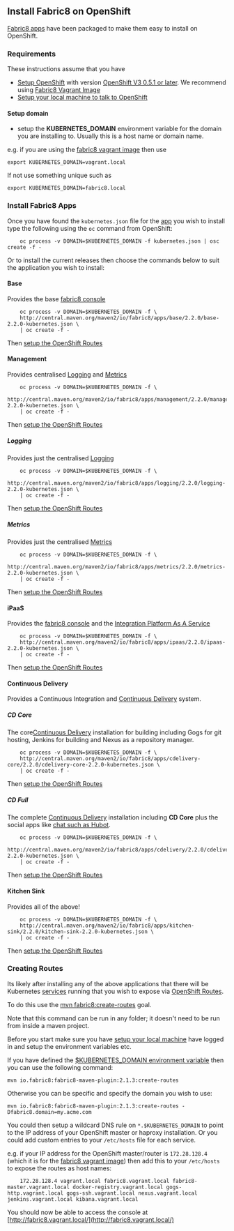 ## Install Fabric8 on OpenShift

[Fabric8 apps](fabric8Apps.html) have been packaged to make them easy to install on OpenShift.

### Requirements

These instructions assume that you have 
* [Setup OpenShift](setupOpenShift.html) with version [OpenShift V3 0.5.1 or later](http://www.openshift.org/). We recommend using [Fabric8 Vagrant Image](openShiftWithFabric8Vagrant.html)
* [Setup your local machine to talk to OpenShift](setupLocalHost.html) 

#### Setup domain

* setup the **KUBERNETES_DOMAIN** environment variable for the domain you are installing to. Usually this is a host name or domain name.

e.g. if you are using the [fabric8 vagrant image](openShiftWithFabric8Vagrant.html) then use

```
export KUBERNETES_DOMAIN=vagrant.local
```

If not use something unique such as

```
export KUBERNETES_DOMAIN=fabric8.local
```

### Install Fabric8 Apps

Once you have found the `kubernetes.json` file for the [app](fabric8Apps.html) you wish to install type the following using the `oc` command from OpenShift:
 
		oc process -v DOMAIN=$KUBERNETES_DOMAIN -f kubernetes.json | osc create -f -

Or to install the current releases then choose the commands below to suit the application you wish to install:

#### Base

Provides the base [fabric8 console](console.html)

		oc process -v DOMAIN=$KUBERNETES_DOMAIN -f \
		http://central.maven.org/maven2/io/fabric8/apps/base/2.2.0/base-2.2.0-kubernetes.json \
		| oc create -f -

Then [setup the OpenShift Routes](#creating-routes)

#### Management

Provides centralised [Logging](logging.html) and [Metrics](metrics.html)

		oc process -v DOMAIN=$KUBERNETES_DOMAIN -f \
		http://central.maven.org/maven2/io/fabric8/apps/management/2.2.0/management-2.2.0-kubernetes.json \
		| oc create -f -

Then [setup the OpenShift Routes](#creating-routes)

##### Logging

Provides just the centralised [Logging](logging.html)

		oc process -v DOMAIN=$KUBERNETES_DOMAIN -f \
		http://central.maven.org/maven2/io/fabric8/apps/logging/2.2.0/logging-2.2.0-kubernetes.json \
		| oc create -f -

Then [setup the OpenShift Routes](#creating-routes)

##### Metrics

Provides just the centralised [Metrics](metrics.html)

		oc process -v DOMAIN=$KUBERNETES_DOMAIN -f \
		http://central.maven.org/maven2/io/fabric8/apps/metrics/2.2.0/metrics-2.2.0-kubernetes.json \
		| oc create -f -

Then [setup the OpenShift Routes](#creating-routes)

#### iPaaS

Provides the [fabric8 console](console.html) and the [Integration Platform As A Service](ipaas.html)

		oc process -v DOMAIN=$KUBERNETES_DOMAIN -f \
		http://central.maven.org/maven2/io/fabric8/apps/ipaas/2.2.0/ipaas-2.2.0-kubernetes.json \
		| oc create -f -

Then [setup the OpenShift Routes](#creating-routes)

#### Continuous Delivery

Provides a Continuous Integration and [Continuous Delivery](cdelivery.html) system.

##### CD Core

The core[Continuous Delivery](cdelivery.html) installation for building including Gogs for git hosting, Jenkins for building and Nexus as a repository manager.

		oc process -v DOMAIN=$KUBERNETES_DOMAIN -f \
		http://central.maven.org/maven2/io/fabric8/apps/cdelivery-core/2.2.0/cdelivery-core-2.2.0-kubernetes.json \
		| oc create -f -
 
Then [setup the OpenShift Routes](#creating-routes)

##### CD Full

The complete [Continuous Delivery](cdelivery.html) installation including **CD Core** plus the social apps like [chat such as Hubot](chat.html).

		oc process -v DOMAIN=$KUBERNETES_DOMAIN -f \
		http://central.maven.org/maven2/io/fabric8/apps/cdelivery/2.2.0/cdelivery-2.2.0-kubernetes.json \
		| oc create -f -
 
Then [setup the OpenShift Routes](#creating-routes)

#### Kitchen Sink

Provides all of the above!

		oc process -v DOMAIN=$KUBERNETES_DOMAIN -f \
		http://central.maven.org/maven2/io/fabric8/apps/kitchen-sink/2.2.0/kitchen-sink-2.2.0-kubernetes.json \
		| oc create -f -

Then [setup the OpenShift Routes](#creating-routes)

### Creating Routes

Its likely after installing any of the above applications that there will be Kubernetes [services](services.html) running that you wish to expose via [OpenShift Routes](http://docs.openshift.org/latest/admin_guide/router.html).

To do this use the [mvn fabric8:create-routes](mavenFabric8CreateRoutes.html) goal. 

Note that this command can be run in any folder; it doesn't need to be run from inside a maven project.

Before you start make sure you have [setup your local machine](setupLocalHost.html) have logged in and setup the environment variables etc.

If you have defined the [$KUBERNETES_DOMAIN environment variable](#setup-domain) then you can use the following command:

    mvn io.fabric8:fabric8-maven-plugin:2.1.3:create-routes

Otherwise you can be specific and specify the domain you wish to use:

    mvn io.fabric8:fabric8-maven-plugin:2.1.3:create-routes -Dfabric8.domain=my.acme.com

You could then setup a wildcard DNS rule on `*.$KUBERNETES_DOMAIN` to point to the IP address of your OpenShift master or haproxy installation. Or you could add custom entries to your `/etc/hosts` file for each service.
                                                                                                         
e.g. if your IP address for the OpenShift master/router is `172.28.128.4` (which it is for the [fabric8 vagrant image](openShiftWithFabric8Vagrant.html)) then add this to your `/etc/hosts` to expose the routes as host names:

		172.28.128.4 vagrant.local fabric8.vagrant.local fabric8-master.vagrant.local docker-registry.vagrant.local gogs-http.vagrant.local gogs-ssh.vagrant.local nexus.vagrant.local jenkins.vagrant.local kibana.vagrant.local

You should now be able to access the console at [http://fabric8.vagrant.local/](http://fabric8.vagrant.local/)
